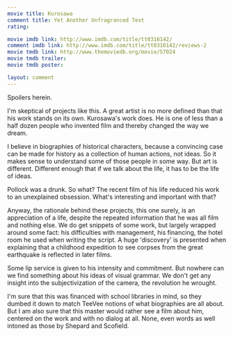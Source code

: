 ```yaml
---
movie title: Kurosawa
comment title: Yet Another Unfragranced Text
rating: 

movie imdb link: http://www.imdb.com/title/tt0316142/
comment imdb link: http://www.imdb.com/title/tt0316142/reviews-2
movie tmdb link: http://www.themoviedb.org/movie/57024
movie tmdb trailer: 
movie tmdb poster: 

layout: comment
---
```


Spoilers herein.

I'm skeptical of projects like this. A great artist is no more defined than that his work stands on its own. Kurosawa's work does. He is one of less than a half dozen people who invented film and thereby changed the way we dream.

I believe in biographies of historical characters, because a convincing case can be made for history as a collection of human actions, not ideas. So it makes sense to understand some of those people in some way. But art is different. Different enough that if we talk about the life, it has to be the life of ideas.

Pollock was a drunk. So what? The recent film of his life reduced his work to an unexplained obsession. What's interesting and important with that?

Anyway, the rationale behind these projects, this one surely, is an appreciation of a life, despite the repeated information that he was all film and nothing else. We do get snippets of some work, but largely wrapped around some fact: his difficulties with management, his financing, the hotel room he used when writing the script. A huge 'discovery' is presented when explaining that a childhood expedition to see corpses from the great earthquake is reflected in later films. 

Some lip service is given to his intensity and commitment. But nowhere can we find something about his ideas of visual grammar. We don't get any insight into the subjectivization of the camera, the revolution he wrought.

I'm sure that this was financed with school libraries in mind, so they dumbed it down to match TeeVee notions of what biographies are all about. But I am also sure that this master would rather see a film about him, centered on the work and with no dialog at all. None, even words as well intoned as those by Shepard and Scofield.